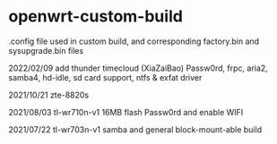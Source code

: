 # openwrt-custom-build

.config file used in custom build, and corresponding factory.bin and sysupgrade.bin files

2022/02/09 add thunder timecloud (XiaZaiBao)  Passw0rd, frpc, aria2, samba4, hd-idle, sd card support, ntfs & exfat driver

2021/10/21 zte-8820s

2021/08/03 tl-wr710n-v1 16MB flash Passw0rd and enable WIFI

2021/07/22 tl-wr703n-v1 samba and general block-mount-able build
